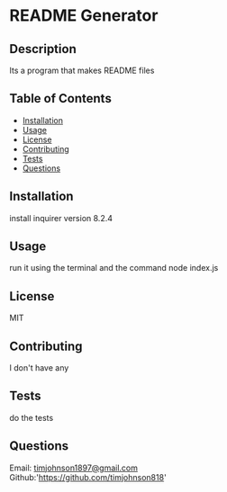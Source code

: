# README Generator

## Description
Its a program that makes README files

## Table of Contents

- [Installation](#installation)
- [Usage](#usage)
- [License](#license)
- [Contributing](#contributing)
- [Tests](#tests)
- [Questions](#questions)

## Installation
install inquirer version 8.2.4

## Usage
run it using the terminal and the command node index.js

## License
MIT

## Contributing
I don't have any

## Tests
do the tests

## Questions
Email: timjohnson1897@gmail.com
Github:'https://github.com/timjohnson818'
